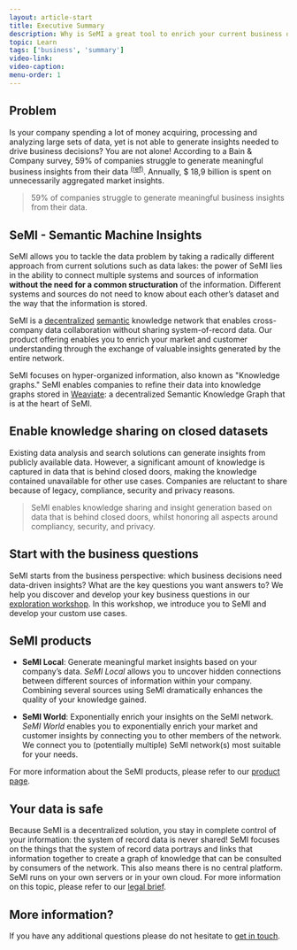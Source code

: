 ```yaml
---
layout: article-start
title: Executive Summary
description: Why is SeMI a great tool to enrich your current business offerings? In this primer you will learn why SeMI is so valuable for your business.
topic: Learn
tags: ['business', 'summary']
video-link: 
video-caption: 
menu-order: 1
---
```


## Problem

Is your company spending a lot of money acquiring, processing and analyzing large sets of data, yet is not able to generate insights needed to drive business decisions? You are not alone! According to a Bain & Company survey, 59% of companies struggle to generate meaningful business insights from their data <sup>[(ref)](http://www.bain.com/publications/articles/most-cios-dont-think-their-companies-can-handle-big-data-forbes.aspx)</sup>. Annually, $ 18,9 billion is spent on unnecessarily aggregated market insights.

> 59% of companies struggle to generate meaningful business insights from their data.

## SeMI - Semantic Machine Insights

SeMI allows you to tackle the data problem by taking a radically different approach from current solutions such as data lakes: the power of SeMI lies in the ability to connect multiple systems and sources of information **without the need for a common structuration** of the information. Different systems and sources do not need to know about each other’s dataset and the way that the information is stored. 

SeMI is a [decentralized](/nomenclature/#dn) [semantic](/nomenclature/#nlp) knowledge network that enables cross-company data collaboration without sharing system-of-record data. Our product offering enables you to enrich your market and customer understanding through the exchange of valuable insights generated by the entire network.

SeMI focuses on hyper-organized information, also known as "Knowledge graphs." SeMI enables companies to refine their data into knowledge graphs stored in [Weaviate](/knowledge-base/learn/technology-summary/#weaviate): a decentralized Semantic Knowledge Graph that is at the heart of SeMI. 

## Enable knowledge sharing on closed datasets

Existing data analysis and search solutions can generate insights from publicly available data. However, a significant amount of knowledge is captured in data that is behind closed doors, making the knowledge contained unavailable for other use cases. Companies are reluctant to share because of legacy, compliance, security and privacy reasons.

> SeMI enables knowledge sharing and insight generation based on data that is behind closed doors, whilst honoring all aspects around compliancy, security, and privacy.

## Start with the business questions

SeMI starts from the business perspective: which business decisions need data-driven insights? What are the key questions you want answers to? We help you discover and develop your key business questions in our [exploration workshop](/knowledge-base/start/exploration-workshops/). In this workshop, we introduce you to SeMI and develop your custom use cases.

## SeMI products

- **SeMI Local**: Generate meaningful market insights based on your company’s data. 
*SeMI Local* allows you to uncover hidden connections between different sources of information within your company. Combining several sources using SeMI dramatically enhances the quality of your knowledge gained. 

- **SeMI World**: Exponentially enrich your insights on the SeMI network. *SeMI World* enables you to exponentially enrich your market and customer insights by connecting you to other members of the network. We connect you to (potentially multiple) SeMI network(s) most suitable for your needs. 

For more information about the SeMI products, please refer to our  [product page](/products/).

## Your data is safe

Because SeMI is a decentralized solution, you stay in complete control of your information: the system of record data is never shared! SeMI focuses on the things that the system of record data portrays and links that information together to create a graph of knowledge that can be consulted by consumers of the network. This also means there is no central platform. SeMI runs on your own servers or in your own cloud. For more information on this topic, please refer to our [legal brief](/knowledge-base/learn/data-compliancy/).

## More information?
If you have any additional questions please do not hesitate to [get in touch](/contact/).
